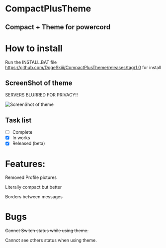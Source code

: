 # CompactPlusTheme
## Compact + Theme for powercord

# How to install
Run the INSTALL.BAT file <https://github.com/DogeSkiii/CompactPlusTheme/releases/tag/1.0> for install

## ScreenShot of theme

SERVERS BLURRED FOR PRIVACY!!

![ScreenShot of theme](https://cdn.discordapp.com/attachments/755015869914152981/886257034633281616/unknown.png)

## Task list

- [ ] Complete
- [x] In works
- [x] Released (beta)

# Features:
Removed Profile pictures

Literally compact but better

Borders between messages


# Bugs

  ~~Cannot Switch status while using theme.~~
  
  Cannot see others status when using theme.
  

